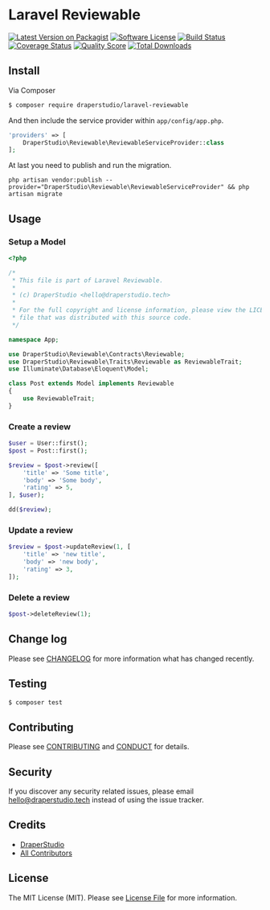 # Laravel Reviewable

[![Latest Version on Packagist][ico-version]][link-packagist]
[![Software License][ico-license]](LICENSE.md)
[![Build Status][ico-travis]][link-travis]
[![Coverage Status][ico-scrutinizer]][link-scrutinizer]
[![Quality Score][ico-code-quality]][link-code-quality]
[![Total Downloads][ico-downloads]][link-downloads]

## Install

Via Composer

``` bash
$ composer require draperstudio/laravel-reviewable
```

And then include the service provider within `app/config/app.php`.

``` php
'providers' => [
    DraperStudio\Reviewable\ReviewableServiceProvider::class
];
```

At last you need to publish and run the migration.

```
php artisan vendor:publish --provider="DraperStudio\Reviewable\ReviewableServiceProvider" && php artisan migrate
```

## Usage

### Setup a Model
``` php
<?php

/*
 * This file is part of Laravel Reviewable.
 *
 * (c) DraperStudio <hello@draperstudio.tech>
 *
 * For the full copyright and license information, please view the LICENSE
 * file that was distributed with this source code.
 */

namespace App;

use DraperStudio\Reviewable\Contracts\Reviewable;
use DraperStudio\Reviewable\Traits\Reviewable as ReviewableTrait;
use Illuminate\Database\Eloquent\Model;

class Post extends Model implements Reviewable
{
    use ReviewableTrait;
}
```

### Create a review
``` php
$user = User::first();
$post = Post::first();

$review = $post->review([
    'title' => 'Some title',
    'body' => 'Some body',
    'rating' => 5,
], $user);

dd($review);
```

### Update a review
``` php
$review = $post->updateReview(1, [
    'title' => 'new title',
    'body' => 'new body',
    'rating' => 3,
]);
```

### Delete a review
``` php
$post->deleteReview(1);
```

## Change log

Please see [CHANGELOG](CHANGELOG.md) for more information what has changed recently.

## Testing

``` bash
$ composer test
```

## Contributing

Please see [CONTRIBUTING](.github/CONTRIBUTING.md) and [CONDUCT](CONDUCT.md) for details.

## Security

If you discover any security related issues, please email hello@draperstudio.tech instead of using the issue tracker.

## Credits

- [DraperStudio][link-author]
- [All Contributors][link-contributors]

## License

The MIT License (MIT). Please see [License File](LICENSE.md) for more information.

[ico-version]: https://img.shields.io/packagist/v/DraperStudio/laravel-reviewable.svg?style=flat-square
[ico-license]: https://img.shields.io/badge/license-MIT-brightgreen.svg?style=flat-square
[ico-travis]: https://img.shields.io/travis/DraperStudio/Laravel-Reviewable/master.svg?style=flat-square
[ico-scrutinizer]: https://img.shields.io/scrutinizer/coverage/g/DraperStudio/laravel-reviewable.svg?style=flat-square
[ico-code-quality]: https://img.shields.io/scrutinizer/g/DraperStudio/laravel-reviewable.svg?style=flat-square
[ico-downloads]: https://img.shields.io/packagist/dt/DraperStudio/laravel-reviewable.svg?style=flat-square

[link-packagist]: https://packagist.org/packages/DraperStudio/laravel-reviewable
[link-travis]: https://travis-ci.org/DraperStudio/Laravel-Reviewable
[link-scrutinizer]: https://scrutinizer-ci.com/g/DraperStudio/laravel-reviewable/code-structure
[link-code-quality]: https://scrutinizer-ci.com/g/DraperStudio/laravel-reviewable
[link-downloads]: https://packagist.org/packages/DraperStudio/laravel-reviewable
[link-author]: https://github.com/DraperStudio
[link-contributors]: ../../contributors
